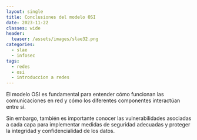 ```yaml
---
layout: single
title: Conclusiones del modelo OSI
date: 2023-11-22
classes: wide
header:
  teaser: /assets/images/slae32.png
categories:
  - slae
  - infosec
tags:
  - redes
  - osi
  - introduccion a redes
---
```


El modelo OSI es fundamental para entender cómo funcionan las comunicaciones en red y cómo los diferentes componentes interactúan entre sí.

Sin embargo, también es importante conocer las vulnerabilidades asociadas a cada capa para implementar medidas de seguridad adecuadas y proteger la integridad y confidencialidad de los datos.